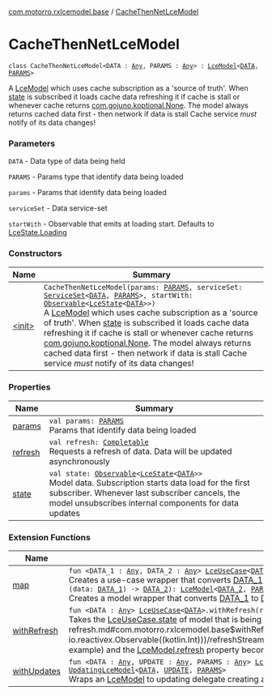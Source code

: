 [com.motorro.rxlcemodel.base](../index.md) / [CacheThenNetLceModel](./index.md)

# CacheThenNetLceModel

`class CacheThenNetLceModel<DATA : `[`Any`](https://kotlinlang.org/api/latest/jvm/stdlib/kotlin/-any/index.html)`, PARAMS : `[`Any`](https://kotlinlang.org/api/latest/jvm/stdlib/kotlin/-any/index.html)`> : `[`LceModel`](../-lce-model/index.md)`<`[`DATA`](index.md#DATA)`, `[`PARAMS`](index.md#PARAMS)`>`

A [LceModel](../-lce-model/index.md) which uses cache subscription as a 'source of truth'.
When [state](state.md) is subscribed it loads cache data refreshing it if cache is stall or whenever cache
returns [com.gojuno.koptional.None](#).
The model always returns cached data first - then network if data is stall
Cache service *must* notify of its data changes!

### Parameters

`DATA` - Data type of data being held

`PARAMS` - Params type that identify data being loaded

`params` - Params that identify data being loaded

`serviceSet` - Data service-set

`startWith` - Observable that emits at loading start. Defaults to [LceState.Loading](../-lce-state/-loading/index.md)

### Constructors

| Name | Summary |
|---|---|
| [&lt;init&gt;](-init-.md) | `CacheThenNetLceModel(params: `[`PARAMS`](index.md#PARAMS)`, serviceSet: `[`ServiceSet`](../../com.motorro.rxlcemodel.base.service/-service-set/index.md)`<`[`DATA`](index.md#DATA)`, `[`PARAMS`](index.md#PARAMS)`>, startWith: `[`Observable`](http://reactivex.io/RxJava/2.x/javadoc/io/reactivex/Observable.html)`<`[`LceState`](../-lce-state/index.md)`<`[`DATA`](index.md#DATA)`>>)`<br>A [LceModel](../-lce-model/index.md) which uses cache subscription as a 'source of truth'. When [state](state.md) is subscribed it loads cache data refreshing it if cache is stall or whenever cache returns [com.gojuno.koptional.None](#). The model always returns cached data first - then network if data is stall Cache service *must* notify of its data changes! |

### Properties

| Name | Summary |
|---|---|
| [params](params.md) | `val params: `[`PARAMS`](index.md#PARAMS)<br>Params that identify data being loaded |
| [refresh](refresh.md) | `val refresh: `[`Completable`](http://reactivex.io/RxJava/2.x/javadoc/io/reactivex/Completable.html)<br>Requests a refresh of data. Data will be updated asynchronously |
| [state](state.md) | `val state: `[`Observable`](http://reactivex.io/RxJava/2.x/javadoc/io/reactivex/Observable.html)`<`[`LceState`](../-lce-state/index.md)`<`[`DATA`](index.md#DATA)`>>`<br>Model data. Subscription starts data load for the first subscriber. Whenever last subscriber cancels, the model unsubscribes internal components for data updates |

### Extension Functions

| Name | Summary |
|---|---|
| [map](../map.md) | `fun <DATA_1 : `[`Any`](https://kotlinlang.org/api/latest/jvm/stdlib/kotlin/-any/index.html)`, DATA_2 : `[`Any`](https://kotlinlang.org/api/latest/jvm/stdlib/kotlin/-any/index.html)`> `[`LceUseCase`](../-lce-use-case/index.md)`<`[`DATA_1`](../map.md#DATA_1)`>.map(mapper: (data: `[`DATA_1`](../map.md#DATA_1)`) -> `[`DATA_2`](../map.md#DATA_2)`): `[`LceUseCase`](../-lce-use-case/index.md)`<`[`DATA_2`](../map.md#DATA_2)`>`<br>Creates a use-case wrapper that converts [DATA_1](../map.md#DATA_1) to [DATA_2](../map.md#DATA_2)`fun <DATA_1 : `[`Any`](https://kotlinlang.org/api/latest/jvm/stdlib/kotlin/-any/index.html)`, DATA_2 : `[`Any`](https://kotlinlang.org/api/latest/jvm/stdlib/kotlin/-any/index.html)`, PARAMS : `[`Any`](https://kotlinlang.org/api/latest/jvm/stdlib/kotlin/-any/index.html)`> `[`LceModel`](../-lce-model/index.md)`<`[`DATA_1`](../map.md#DATA_1)`, `[`PARAMS`](../map.md#PARAMS)`>.map(mapper: (data: `[`DATA_1`](../map.md#DATA_1)`) -> `[`DATA_2`](../map.md#DATA_2)`): `[`LceModel`](../-lce-model/index.md)`<`[`DATA_2`](../map.md#DATA_2)`, `[`PARAMS`](../map.md#PARAMS)`>`<br>Creates a model wrapper that converts [DATA_1](../map.md#DATA_1) to [DATA_2](../map.md#DATA_2) |
| [withRefresh](../with-refresh.md) | `fun <DATA : `[`Any`](https://kotlinlang.org/api/latest/jvm/stdlib/kotlin/-any/index.html)`> `[`LceUseCase`](../-lce-use-case/index.md)`<`[`DATA`](../with-refresh.md#DATA)`>.withRefresh(refreshStream: `[`Observable`](http://reactivex.io/RxJava/2.x/javadoc/io/reactivex/Observable.html)`<`[`Int`](https://kotlinlang.org/api/latest/jvm/stdlib/kotlin/-int/index.html)`>): `[`Observable`](http://reactivex.io/RxJava/2.x/javadoc/io/reactivex/Observable.html)`<`[`LceState`](../-lce-state/index.md)`<`[`DATA`](../with-refresh.md#DATA)`>>`<br>Takes the [LceUseCase.state](../-lce-use-case/state.md) of model that is being refreshed each time [refreshStream](../with-refresh.md#com.motorro.rxlcemodel.base$withRefresh(com.motorro.rxlcemodel.base.LceUseCase((com.motorro.rxlcemodel.base.withRefresh.DATA)), io.reactivex.Observable((kotlin.Int)))/refreshStream) emits a value Useful when you create a model as a result of mapping of some input (params for example) and the [LceModel.refresh](../-lce-use-case/refresh.md) property becomes invisible for the outside world |
| [withUpdates](../with-updates.md) | `fun <DATA : `[`Any`](https://kotlinlang.org/api/latest/jvm/stdlib/kotlin/-any/index.html)`, UPDATE : `[`Any`](https://kotlinlang.org/api/latest/jvm/stdlib/kotlin/-any/index.html)`, PARAMS : `[`Any`](https://kotlinlang.org/api/latest/jvm/stdlib/kotlin/-any/index.html)`> `[`LceModel`](../-lce-model/index.md)`<`[`DATA`](../with-updates.md#DATA)`, `[`PARAMS`](../with-updates.md#PARAMS)`>.withUpdates(serviceSet: `[`UpdatingServiceSet`](../../com.motorro.rxlcemodel.base.service/-updating-service-set/index.md)`<`[`DATA`](../with-updates.md#DATA)`, `[`UPDATE`](../with-updates.md#UPDATE)`, `[`PARAMS`](../with-updates.md#PARAMS)`>): `[`UpdatingLceModel`](../-updating-lce-model/index.md)`<`[`DATA`](../with-updates.md#DATA)`, `[`UPDATE`](../with-updates.md#UPDATE)`, `[`PARAMS`](../with-updates.md#PARAMS)`>`<br>Wraps an [LceModel](../-lce-model/index.md) to updating delegate creating an [UpdatingLceModel](../-updating-lce-model/index.md) |
